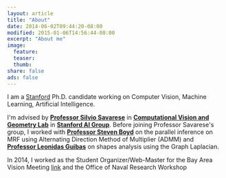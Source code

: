 ```yaml
---
layout: article
title: "About"
date: 2014-06-02T09:44:20-08:00
modified: 2015-01-06T14:56:44-08:00
excerpt: "About me"
image:
  feature:
  teaser:
  thumb:
share: false
ads: false
---
```


I am a <a target="_blank" href="http://www.stanford.edu/">Stanford</a> Ph.D. candidate working on Computer Vision, Machine Learning, Artificial Intelligence.

I'm advised by <a href="http://cvgl.stanford.edu/silvio/"><b>Professor Silvio Savarese</b></a> in <a href="http://cvgl.stanford.edu/"><b>Computational Vision and Geometry Lab</b></a> in <a href="http://ai.stanford.edu"><b>Stanford AI Group</b></a>. Before joining Professor Savarese's group, I worked with <a href="http://www.stanford.edu/~boyd/"><b>Professor Steven Boyd</b></a> on the parallel inference on MRF using Alternating Direction Method of Multiplier (ADMM) and <a href="http://geometry.stanford.edu"><b>Professor Leonidas Guibas</b></a> on shapes analysis using the Graph Laplacian.

In 2014, I worked as the Student Organizer/Web-Master for the Bay Area Vision Meeting <a href="http://cvgl.stanford.edu/BAVM14">link</a> and the Office of Naval Research Workshop
